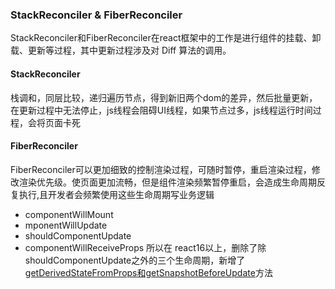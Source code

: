 ### StackReconciler & FiberReconciler

StackReconciler和FiberReconciler在react框架中的工作是进行组件的挂载、卸载、更新等过程，其中更新过程涉及对 Diff 算法的调用。

#### StackReconciler
栈调和，同层比较，递归遍历节点，得到新旧两个dom的差异，然后批量更新，在更新过程中无法停止，js线程会阻碍UI线程，如果节点过多，js线程运行时间过程，会将页面卡死

#### FiberReconciler
FiberReconciler可以更加细致的控制渲染过程，可随时暂停，重启渲染过程，修改渲染优先级。使页面更加流畅，但是组件渲染频繁暂停重启，会造成生命周期反复执行,且开发者会频繁使用这些生命周期写业务逻辑
- componentWillMount
- mponentWillUpdate
- shouldComponentUpdate
- componentWillReceiveProps
所以在 react16以上，删除了除shouldComponentUpdate之外的三个生命周期，新增了[getDerivedStateFromProps和getSnapshotBeforeUpdate](./getDrived)方法
